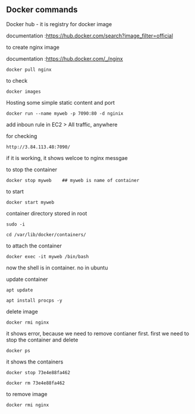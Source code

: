 ## Docker commands

Docker hub - it is registry for docker image

documentation :https://hub.docker.com/search?image_filter=official

to create nginx  image

documentation :https://hub.docker.com/_/nginx

```
docker pull nginx
```

to check 
```
docker images
```

Hosting some simple static content and port
```
docker run --name myweb -p 7090:80 -d nginix
```
add inboun rule in EC2 > All traffic, anywhere

for checking
```
http://3.84.113.48:7090/
```
if it is working, it shows welcoe to nginx messgae

to stop the container
```
docker stop myweb    ## myweb is name of container
```

to start
```
docker start myweb
```

container directory stored in root
```
sudo -i
```

```
cd /var/lib/docker/containers/
```

to attach the container 
```
docker exec -it myweb /bin/bash
```
now the shell is in container. no in ubuntu

update container
```
apt update
```

```
apt install procps -y
```

delete image
```
docker rmi nginx
```
it shows error, because we need to remove contianer first. first we need to stop the container and delete

```
docker ps
```
it shows the containers

```
docker stop 73e4e88fa462
```

```
docker rm 73e4e88fa462
```
to remove image
```
docker rmi nginx
```




